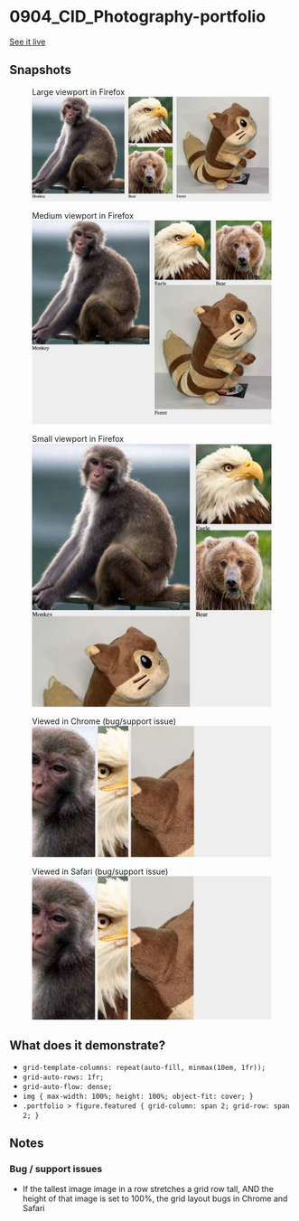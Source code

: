 # 0904_CID_Photography-portfolio

[See it live](https://jfhector.github.io/cheat-sheets/code_examples/0904_CID_Photography-portfolio/index.html)

## Snapshots

<figure>
  <figcaption>Large viewport in Firefox</figcaption>
  <img src="./snapshots/s01.png">
</figure>

<figure>
  <figcaption>Medium viewport in Firefox</figcaption>
  <img src="./snapshots/s02.png">
</figure>

<figure>
  <figcaption>Small viewport in Firefox</figcaption>
  <img src="./snapshots/s03.png">
</figure>

<figure>
  <figcaption>Viewed in Chrome (bug/support issue)</figcaption>
  <img src="./snapshots/s04.png">
</figure>

<figure>
  <figcaption>Viewed in Safari (bug/support issue)</figcaption>
  <img src="./snapshots/s05.png">
</figure>

## What does it demonstrate?

* `grid-template-columns: repeat(auto-fill, minmax(10em, 1fr));`
* `grid-auto-rows: 1fr;`
* `grid-auto-flow: dense;`
* `img { max-width: 100%; height: 100%; object-fit: cover; }`
* `.portfolio > figure.featured { grid-column: span 2; grid-row: span 2; }`


## Notes

### Bug / support issues

* If the tallest image image in a row stretches a grid row tall, AND the height of that image is set to 100%, the grid layout bugs in Chrome and Safari

